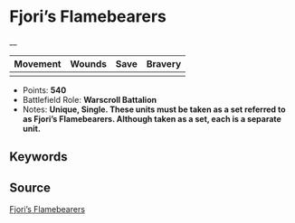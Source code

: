 # Fjori’s Flamebearers

__


| Movement | Wounds | Save | Bravery |
|:--------:|:------:|:----:|:-------:|
|  |  |  |  |

* Points: **540**
* Battlefield Role: **Warscroll Battalion**
* Notes: **Unique, Single. These units must be taken as a set referred to as Fjori’s Flamebearers. Although taken as a set, each is a separate unit.**

## Keywords



## Source

[Fjori’s Flamebearers](https://wahapedia.ru/aos3/factions/stormcast-eternals/Fjori-s-Flamebearers)
